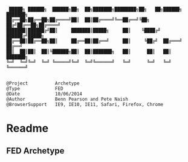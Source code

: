 

     █████╗ ██████╗  ██████╗██╗  ██╗███████╗████████╗██╗   ██╗██████╗ ███████╗
    ██╔══██╗██╔══██╗██╔════╝██║  ██║██╔════╝╚══██╔══╝╚██╗ ██╔╝██╔══██╗██╔════╝
    ███████║██████╔╝██║     ███████║█████╗     ██║    ╚████╔╝ ██████╔╝█████╗  
    ██╔══██║██╔══██╗██║     ██╔══██║██╔══╝     ██║     ╚██╔╝  ██╔═══╝ ██╔══╝  
    ██║  ██║██║  ██║╚██████╗██║  ██║███████╗   ██║      ██║   ██║     ███████╗
    ╚═╝  ╚═╝╚═╝  ╚═╝ ╚═════╝╚═╝  ╚═╝╚══════╝   ╚═╝      ╚═╝   ╚═╝     ╚══════╝


    @Project          Archetype
    @Type             FED
    @Date             10/06/2014
    @Author           Benn Pearson and Pete Naish
    @BrowserSupport   IE9, IE10, IE11, Safari, Firefox, Chrome


# Readme

## FED Archetype

